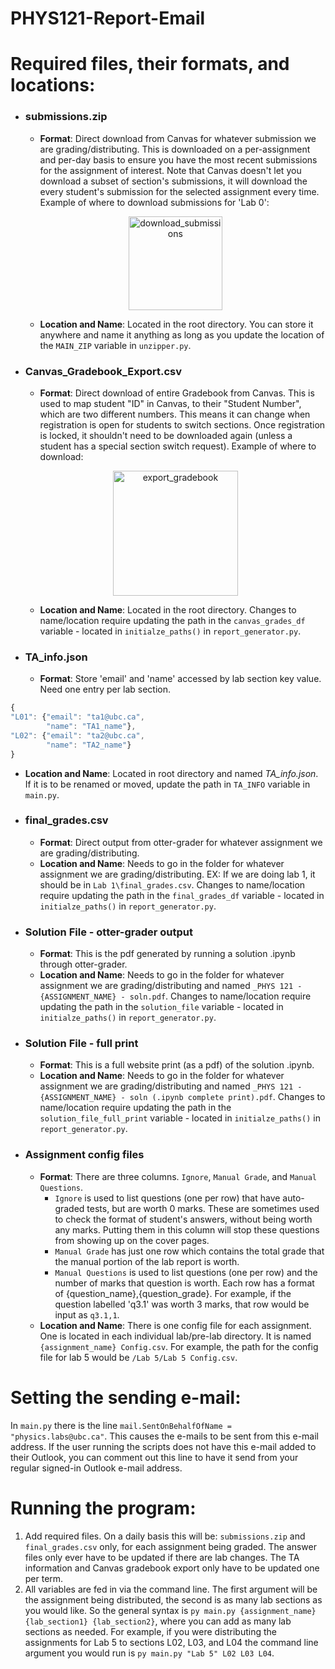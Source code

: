 # PHYS121-Report-Email

# Required files, their formats, and locations:
- ### submissions.zip
  - **Format**: Direct download from Canvas for whatever submission we are grading/distributing. This is downloaded on a per-assignment and per-day basis to ensure you have the most recent submissions for the assignment of interest. Note that Canvas doesn't let you download a subset of section's submissions, it will download the every student's submission for the selected assignment every time. Example of where to download submissions for 'Lab 0':

  <p align="center">
  <img src="https://user-images.githubusercontent.com/83324898/218165602-c1d1e5e7-bfdf-4af2-ba30-b2e89fd304ab.png" alt="download_submissions" width="150" />
  </p>

  - **Location and Name**: Located in the root directory. You can store it anywhere and name it anything as long as you update the location of the `MAIN_ZIP` variable in `unzipper.py`.
- ### Canvas_Gradebook_Export.csv
  - **Format**: Direct download of entire Gradebook from Canvas. This is used to map student "ID" in Canvas, to their "Student Number", which are two different numbers. This means it can change when registration is open for students to switch sections. Once registration is locked, it shouldn't need to be downloaded again (unless a student has a special section switch request). Example of where to download:
  
  
  <p align="center">
  <img src="https://user-images.githubusercontent.com/83324898/218166529-5d5c6501-b12f-4c87-8746-e2699b148e16.png" alt="export_gradebook" width="200" />
  </p>

  - **Location and Name**: Located in the root directory. Changes to name/location require updating the path in the `canvas_grades_df` variable - located in `initialze_paths()` in `report_generator.py`.

- ### TA_info.json
    - **Format**: Store 'email' and 'name' accessed by lab section key value. Need one entry per lab section.

```javascript
{
"L01": {"email": "ta1@ubc.ca",
        "name": "TA1_name"},
"L02": {"email": "ta2@ubc.ca",
        "name": "TA2_name"}
}
```
  - **Location and Name**: Located in root directory and named *TA_info.json*. If it is to be renamed or moved, update the path in `TA_INFO` variable in `main.py`.

- ### final_grades.csv
  - **Format**: Direct output from otter-grader for whatever assignment we are grading/distributing. 
  - **Location and Name**: Needs to go in the folder for whatever assignment we are grading/distributing. EX: If we are doing lab 1, it should be in `Lab 1\final_grades.csv`. Changes to name/location require updating the path in the `final_grades_df` variable - located in `initialze_paths()` in `report_generator.py`.

- ### Solution File - otter-grader output
  - **Format**: This is the pdf generated by running a solution .ipynb through otter-grader.
  - **Location and Name**: Needs to go in the folder for whatever assignment we are grading/distributing and named `_PHYS 121 - {ASSIGNMENT_NAME} - soln.pdf`. Changes to name/location require updating the path in the `solution_file` variable - located in `initialze_paths()` in `report_generator.py`.

- ### Solution File - full print
  - **Format**: This is a full website print (as a pdf) of the solution .ipynb.
  - **Location and Name**: Needs to go in the folder for whatever assignment we are grading/distributing and named `_PHYS 121 - {ASSIGNMENT_NAME} - soln (.ipynb complete print).pdf`. Changes to name/location require updating the path in the `solution_file_full_print` variable - located in `initialze_paths()` in `report_generator.py`.

- ### Assignment config files
  - **Format**: There are three columns. ```Ignore```, ```Manual Grade```, and ```Manual Questions```.
    - ```Ignore``` is used to list questions (one per row) that have auto-graded tests, but are worth 0 marks. These are sometimes used to check the format of student's answers, without being worth any marks. Putting them in this column will stop these questions from showing up on the cover pages.
    - ```Manual Grade``` has just one row which contains the total grade that the manual portion of the lab report is worth.
    - ```Manual Questions``` is used to list questions (one per row) and the number of marks that question is worth. Each row has a format of {question_name},{question_grade}. For example, if the question labelled 'q3.1' was worth 3 marks, that row would be input as ```q3.1,1```.
  - **Location and Name**: There is one config file for each assignment. One is located in each individual lab/pre-lab directory. It is named ```{assignment_name} Config.csv```. For example, the path for the config file for lab 5 would be ```/Lab 5/Lab 5 Config.csv```.

# Setting the sending e-mail:
In ```main.py``` there is the line ```mail.SentOnBehalfOfName = "physics.labs@ubc.ca"```. This causes the e-mails to be sent from this e-mail address. If the user running the scripts does not have this e-mail added to their Outlook, you can comment out this line to have it send from your regular signed-in Outlook e-mail address.

# Running the program:
1. Add required files. On a daily basis this will be: `submissions.zip` and `final_grades.csv` only, for each assignment being graded. The answer files only ever have to be updated if there are lab changes. The TA information and Canvas gradebook export only have to be updated one per term.
2. All variables are fed in via the command line. The first argument will be the assignment being distributed, the second is as many lab sections as you would like. So the general syntax is ```py main.py {assignment_name} {lab_section1} {lab_section2}```, where you can add as many lab sections as needed. For example, if you were distributing the assignments for Lab 5 to sections L02, L03, and L04 the command line argument you would run is ```py main.py "Lab 5" L02 L03 L04```.
